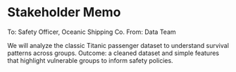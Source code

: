 # Stakeholder Memo

To: Safety Officer, Oceanic Shipping Co.
From: Data Team

We will analyze the classic Titanic passenger dataset to understand survival patterns across groups.
Outcome: a cleaned dataset and simple features that highlight vulnerable groups to inform safety policies.
